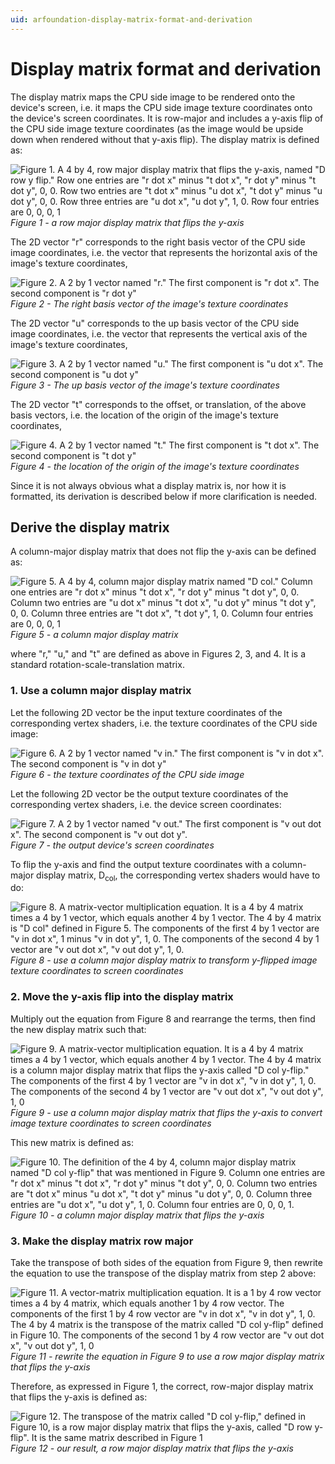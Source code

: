 ```yaml
---
uid: arfoundation-display-matrix-format-and-derivation
---
```

# Display matrix format and derivation

The display matrix maps the CPU side image to be rendered onto the device's screen, i.e. it maps the CPU side image texture coordinates onto the device's screen coordinates. It is row-major and includes a y-axis flip of the CPU side image texture coordinates (as the image would be upside down when rendered without that y-axis flip). The display matrix is defined as:

![Figure 1. A 4 by 4, row major display matrix that flips the y-axis, named "D row y flip." Row one entries are "r dot x" minus "t dot x", "r dot y" minus "t dot y", 0, 0. Row two entries are "t dot x" minus "u dot x", "t dot y" minus "u dot y", 0, 0. Row three entries are "u dot x", "u dot y", 1, 0. Row four entries are 0, 0, 0, 1](https://media.github.cds.internal.unity3d.com/user/7904/files/aeaefd83-1c0a-4ce6-b3da-68d9be86dc37)<br/>*Figure 1 - a row major display matrix that flips the y-axis*


The 2D vector "r" corresponds to the right basis vector of the CPU side image coordinates, i.e. the vector that represents the horizontal axis of the image's texture coordinates,

![Figure 2. A 2 by 1 vector named "r." The first component is "r dot x". The second component is "r dot y"](https://media.github.cds.internal.unity3d.com/user/7904/files/5b1b4f40-6f76-49bc-b5e5-bb726c4c50aa)<br/>*Figure 2 - The right basis vector of the image's texture coordinates*


The 2D vector "u" corresponds to the up basis vector of the CPU side image coordinates, i.e. the vector that represents the vertical axis of the image's texture coordinates,

![Figure 3. A 2 by 1 vector named "u." The first component is "u dot x". The second component is "u dot y"](https://media.github.cds.internal.unity3d.com/user/7904/files/7846c540-4173-4d4b-ba7d-9aa75df8668c)<br/>*Figure 3 - The up basis vector of the image's texture coordinates*


The 2D vector "t" corresponds to the offset, or translation, of the above basis vectors, i.e. the location of the origin of the image's texture coordinates,

![Figure 4. A 2 by 1 vector named "t." The first component is "t dot x". The second component is "t dot y"](https://media.github.cds.internal.unity3d.com/user/7904/files/a7e0d70a-b152-43af-9791-e0ad34948e48)<br/>*Figure 4 - the location of the origin of the image's texture coordinates*


Since it is not always obvious what a display matrix is, nor how it is formatted, its derivation is described below if more clarification is needed.


## Derive the display matrix

A column-major display matrix that does not flip the y-axis can be defined as:

![Figure 5. A 4 by 4, column major display matrix named "D col." Column one entries are "r dot x" minus "t dot x", "r dot y" minus "t dot y", 0, 0. Column two entries are "u dot x" minus "t dot x", "u dot y" minus "t dot y", 0, 0. Column three entries are "t dot x", "t dot y", 1, 0. Column four entries are 0, 0, 0, 1](https://media.github.cds.internal.unity3d.com/user/7904/files/16ecedb0-806b-44bb-b3c1-fcf2f14d7d70)<br/>*Figure 5 - a column major display matrix*

where "r," "u," and "t" are defined as above in Figures 2, 3, and 4. It is a standard rotation-scale-translation matrix.


### 1. Use a column major display matrix

Let the following 2D vector be the input texture coordinates of the corresponding vertex shaders, i.e. the texture coordinates of the CPU side image:

![Figure 6. A 2 by 1 vector named "v in." The first component is "v in dot x". The second component is "v in dot y"](https://media.github.cds.internal.unity3d.com/user/7904/files/1965aacb-a685-4188-adfd-fdf76090690e)<br/>*Figure 6 - the texture coordinates of the CPU side image*

Let the following 2D vector be the output texture coordinates of the corresponding vertex shaders, i.e. the device screen coordinates:

![Figure 7. A 2 by 1 vector named "v out." The first component is "v out dot x". The second component is "v out dot y".](https://media.github.cds.internal.unity3d.com/user/7904/files/a1ce190e-f564-49c9-9f21-7bf3fd38c911)<br/>*Figure 7 - the output device's screen coordinates*

To flip the y-axis and find the output texture coordinates with a column-major display matrix, D<sub>col</sub>, the corresponding vertex shaders would have to do:

![Figure 8. A matrix-vector multiplication equation. It is a 4 by 4 matrix times a 4 by 1 vector, which equals another 4 by 1 vector. The 4 by 4 matrix is "D col" defined in Figure 5. The components of the first 4 by 1 vector are "v in dot x", 1 minus "v in dot y", 1, 0. The components of the second 4 by 1 vector are "v out dot x", "v out dot y", 1, 0.](https://media.github.cds.internal.unity3d.com/user/7904/files/d7442bee-8bff-4dd8-b701-311383db2c7f)<br/>*Figure 8 - use a column major display matrix to transform y-flipped image texture coordinates to screen coordinates*


### 2. Move the y-axis flip into the display matrix

Multiply out the equation from Figure 8 and rearrange the terms, then find the new display matrix such that:

![Figure 9. A matrix-vector multiplication equation. It is a 4 by 4 matrix times a 4 by 1 vector, which equals another 4 by 1 vector. The 4 by 4 matrix is a column major display matrix that flips the y-axis called "D col y-flip." The components of the first 4 by 1 vector are "v in dot x", "v in dot y", 1, 0. The components of the second 4 by 1 vector are "v out dot x", "v out dot y", 1, 0](https://media.github.cds.internal.unity3d.com/user/7904/files/5b7fbb50-8b0c-455e-93ba-609559aa4a9e)<br/>*Figure 9 - use a column major display matrix that flips the y-axis to convert image texture coordinates to screen coordinates*

This new matrix is defined as:

![Figure 10. The definition of the 4 by 4, column major display matrix named "D col y-flip" that was mentioned in Figure 9. Column one entries are "r dot x" minus "t dot x", "r dot y" minus "t dot y", 0, 0. Column two entries are "t dot x" minus "u dot x", "t dot y" minus "u dot y", 0, 0. Column three entries are "u dot x", "u dot y", 1, 0. Column four entries are 0, 0, 0, 1.](https://media.github.cds.internal.unity3d.com/user/7904/files/282da754-ff3a-4f6c-8d52-894445621df6)<br/>*Figure 10 - a column major display matrix that flips the y-axis*


### 3. Make the display matrix row major

Take the transpose of both sides of the equation from Figure 9, then rewrite the equation to use the transpose of the display matrix from step 2 above:

![Figure 11. A vector-matrix multiplication equation. It is a 1 by 4 row vector times a 4 by 4 matrix, which equals another 1 by 4 row vector. The components of the first 1 by 4 row vector are "v in dot x", "v in dot y", 1, 0. The 4 by 4 matrix is the transpose of the matrix called "D col y-flip" defined in Figure 10. The components of the second 1 by 4 row vector are "v out dot x", "v out dot y", 1, 0](https://media.github.cds.internal.unity3d.com/user/7904/files/5d7896d0-845f-47f6-85d0-656b3746a26f)<br/>*Figure 11 - rewrite the equation in Figure 9 to use a row major display matrix that flips the y-axis*

Therefore, as expressed in Figure 1, the correct, row-major display matrix that flips the y-axis is defined as:

![Figure 12. The transpose of the matrix called "D col y-flip," defined in Figure 10, is a row major display matrix that flips the y-axis, called "D row y-flip". It is the same matrix described in Figure 1](https://media.github.cds.internal.unity3d.com/user/7904/files/5e130d23-eff1-4163-b6ee-483e637d40a1)<br/>*Figure 12 - our result, a row major display matrix that flips the y-axis*

